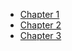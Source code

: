 * [Chapter 1](chapters/chapter-1)
* [Chapter 2](chapters/chapter-2)
* [Chapter 3](chapters/chapter-3)
